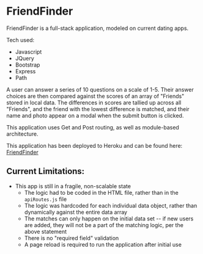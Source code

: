 # FriendFinder

FriendFinder is a full-stack application, modeled on current dating apps.

Tech used:
* Javascript
* JQuery
* Bootstrap
* Express
* Path

A user can answer a series of 10 questions on a scale of 1-5. Their answer choices are then compared against the scores of an array of "Friends" stored in local data. The differences in scores are tallied up across all "Friends", and the friend with the lowest difference is matched, and their name and photo appear on a modal when the submit button is clicked.

This application uses Get and Post routing, as well as module-based architecture.

This application has been deployed to Heroku and can be found here: [FriendFinder](https://safe-mesa-64790.herokuapp.com/)

## Current Limitations:
* This app is still in a fragile, non-scalable state
     * The logic had to be coded in the HTML file, rather than in the `apiRoutes.js` file
     * The logic was hardcoded for each individual data object, rather than dynamically against the entire data array
     * The matches can only happen on the initial data set -- if new users are added, they will not be a part of the matching logic, per the above statement
     * There is no "required field" validation
     * A page reload is required to run the application after initial use
